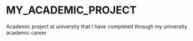 MY_ACADEMIC_PROJECT
===================

Academic project at university that I have completed through my university academic career
